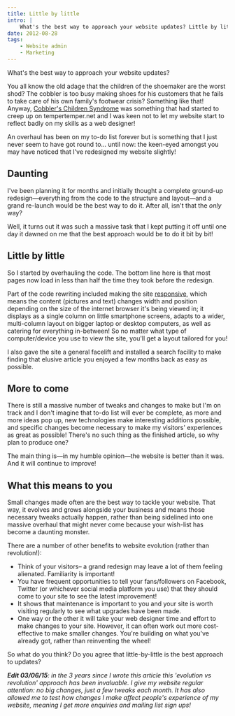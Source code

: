 ```yaml
---
title: Little by little
intro: |
    What's the best way to approach your website updates? Little by little or wholesale change and a grand-unveiling?
date: 2012-08-28
tags:
    - Website admin
    - Marketing
---
```


What's the best way to approach your website updates?

You all know the old adage that the children of the shoemaker are the worst shod? The cobbler is too busy making shoes for his customers that he fails to take care of his own family's footwear crisis? Something like that! Anyway, [Cobbler's Children Syndrome](https://www.google.co.uk/search?q=cobbler%27s+children&ie=utf-8&oe=utf-8&aq=t&rls=org.mozilla:en-US:official&client=firefox-a&channel=fflb#hl=en&client=firefox-a&hs=F9v&rls=org.mozilla:en-US%3Aofficial&channel=fflb&sclient=psy-ab&q=Cobblers+Children+Syndrome&oq=Cobblers+Children+Syndrome&gs_l=serp.3..0i13.68228.68228.0.68568.1.1.0.0.0.0.62.62.1.1.0...0.0...1c.bpD3N3Nb0i4&pbx=1&bav=on.2,or.r_gc.r_pw.r_qf.&fp=3da5ac7f17ddc9a&biw=1212&bih=1301) was something that had started to creep up on tempertemper.net and I was keen not to let my website start to reflect badly on my skills as a web designer!

An overhaul has been on my to-do list forever but is something that I just never seem to have got round to… until now: the keen-eyed amongst you may have noticed that I've redesigned my website slightly!

## Daunting

I've been planning it for months and initially thought a complete ground-up redesign—everything from the code to the structure and layout—and a grand re-launch would be the best way to do it. After all, isn't that the _only_ way?

Well, it turns out it was such a massive task that I kept putting it off until one day it dawned on me that the best approach would be to do it bit by bit!

## Little by little

So I started by overhauling the code. The bottom line here is that most pages now load in less than half the time they took before the redesign.

Part of the code rewriting included making the site [responsive](http://en.wikipedia.org/wiki/Responsive_Web_Design), which means the content (pictures and text) changes width and position depending on the size of the internet browser it's being viewed in; it displays as a single column on little smartphone screens, adapts to a wider, multi-column layout on bigger laptop or desktop computers, as well as catering for everything in-between! So no matter what type of computer/device you use to view the site, you'll get a layout tailored for you!

I also gave the site a general facelift and installed a search facility to make finding that elusive article you enjoyed a few months back as easy as possible.

## More to come

There is still a massive number of tweaks and changes to make but I'm on track and I don't imagine that to-do list will ever be complete, as more and more ideas pop up, new technologies make interesting additions possible, and specific changes become necessary to make my visitors' experiences as great as possible! There's no such thing as the finished article, so why plan to produce one?

The main thing is—in my humble opinion—the website is better than it was. And it will continue to improve!

## What this means to you

Small changes made often are the best way to tackle your website. That way, it evolves and grows alongside your business and means those necessary tweaks actually happen, rather than being sidelined into one massive overhaul that might never come because your wish-list has become a daunting monster.

There are a number of other benefits to website evolution (rather than revolution!):

- Think of your visitors– a grand redesign may leave a lot of them feeling alienated. Familiarity is important!
- You have frequent opportunities to tell your fans/followers on Facebook, Twitter (or whichever social media platform you use) that they should come to your site to see the latest improvement!
- It shows that maintenance is important to you and your site is worth visiting regularly to see what upgrades have been made.
- One way or the other it will take your web designer time and effort to make changes to your site. However, it can often work out more cost-effective to make smaller changes. You're building on what you've already got, rather than reinventing the wheel!

So what do you think? Do you agree that little-by-little is the best approach to updates?

<i>
  <b>Edit 03/06/15</b>: in the 3 years since I wrote this article this 'evolution vs revolution' approach has been invaluable. I give my website regular attention: no big changes, just a few tweaks each month. It has also allowed me to test how changes I make affect people's experience of my website, meaning I get more enquiries and mailing list sign ups!
</i>
